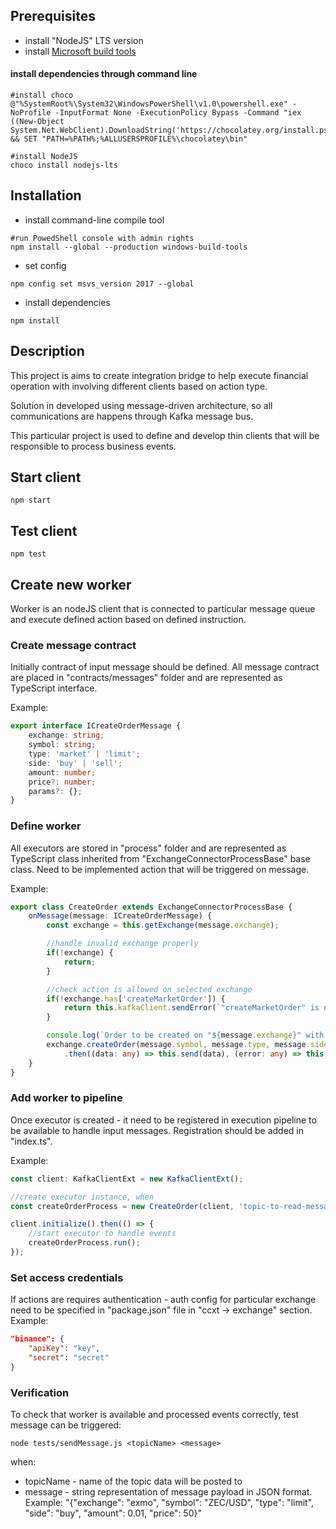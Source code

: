 ## Prerequisites
- install "NodeJS" LTS version
- install [Microsoft build tools](http://www.microsoft.com/en-us/download/details.aspx?id=40760)

#### install dependencies through command line 
```
#install choco
@"%SystemRoot%\System32\WindowsPowerShell\v1.0\powershell.exe" -NoProfile -InputFormat None -ExecutionPolicy Bypass -Command "iex ((New-Object System.Net.WebClient).DownloadString('https://chocolatey.org/install.ps1'))" && SET "PATH=%PATH%;%ALLUSERSPROFILE%\chocolatey\bin"

#install NodeJS
choco install nodejs-lts
```

## Installation
* install command-line compile tool
```
#run PowedShell console with admin rights
npm install --global --production windows-build-tools
```
* set config
```
npm config set msvs_version 2017 --global
```
* install dependencies
```
npm install
```

## Description
This project is aims to create integration bridge to help execute financial operation with involving 
different clients based on action type.

Solution in developed using message-driven architecture, so all communications are happens through Kafka message bus.

This particular project is used to define and develop thin clients that will be responsible to process
business events.

## Start client
```
npm start
```

## Test client
```
npm test
```

## Create new worker
Worker is an nodeJS client that is connected to particular message queue and execute defined action based on
defined instruction.

### Create message contract
Initially contract of input message should be defined. All message contract are placed in "contracts/messages" folder
and are represented as TypeScript interface.

Example:
```typescript
export interface ICreateOrderMessage {
    exchange: string;
    symbol: string;
    type: 'market' | 'limit';
    side: 'buy' | 'sell';
    amount: number;
    price?: number;
    params?: {};
}
``` 

### Define worker
All executors are stored in "process" folder and are represented as TypeScript class inherited from "ExchangeConnectorProcessBase" base class.
Need to be implemented action that will be triggered on message.

Example:
```typescript
export class CreateOrder extends ExchangeConnectorProcessBase {
    onMessage(message: ICreateOrderMessage) {
        const exchange = this.getExchange(message.exchange);

        //handle invalid exchange properly
        if(!exchange) {
            return;
        }

        //check action is allowed on selected exchange
        if(!exchange.has['createMarketOrder']) {
            return this.kafkaClient.sendError(`"createMarketOrder" is not supported on "${message.exchange}"`);
        }

        console.log(`Order to be created on "${message.exchange}" with params: ${JSON.stringify(message)}`);
        exchange.createOrder(message.symbol, message.type, message.side, message.amount, message.price, message.params)
            .then((data: any) => this.send(data), (error: any) => this.sendError(error));
    }
}
```

### Add worker to pipeline
Once executor is created - it need to be registered in execution pipeline to be available to handle input messages.
Registration should be added in "index.ts".

Example:
```typescript
const client: KafkaClientExt = new KafkaClientExt();

//create executor instance, when 
const createOrderProcess = new CreateOrder(client, 'topic-to-read-messages-from', 'topic-to-generate-messages-to');

client.initialize().then(() => {
    //start executor to handle events
    createOrderProcess.run();
});
```

### Set access credentials
If actions are requires authentication - auth config for particular exchange need to be specified in "package.json" file
in "ccxt -> exchange" section. Example:
```json
"binance": {
    "apiKey": "key",
    "secret": "secret"
}
```

### Verification
To check that worker is available and processed events correctly, test message can be triggered:
```
node tests/sendMessage.js <topicName> <message>
```

when:
* topicName - name of the topic data will be posted to
* message - string representation of message payload in JSON format. Example: "{\"exchange\": \"exmo\", \"symbol\": \"ZEC/USD\", \"type\": \"limit\", \"side\": \"buy\", \"amount\": 0.01, \"price\": 50}"